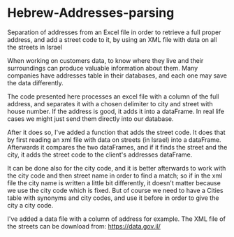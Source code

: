 # Hebrew-Addresses-parsing
Separation of addresses from an Excel file in order to retrieve a full proper address, and add a street code to it, by using an XML file with data on all the streets in Israel

When working on customers data, to know where they live and their surroundings can produce valuable information about them. 
Many companies have addresses table in their databases, and each one may save the data differently. 

The code presented here processes an excel file with a column of the full address, and separates it with a chosen delimiter
to city and street with house number. If the address is good, it adds it into a dataFrame. In real life cases we might just
send them directly into our database.

After it does so, I've added a function that adds the street code. It does that by first reading an xml file
with data on streets (in Israel) into a dataFrame. Afterwards it compares the two dataFrames, and if it finds the street
and the city, it adds the street code to the client's addresses dataFrame. 

It can be done also for the city code, and it is better afterwards to work with the city code and then street
name in order to find a match; so if in the xml file the city name is written a little bit differently, it doesn't
matter because we use the city code which is fixed. But of course we need to have a Cities table with synonyms and city codes, and use it before in order to give the city a city code.

I've added a data file with a column of address for example. The XML file of the streets can be download from: https://data.gov.il/
